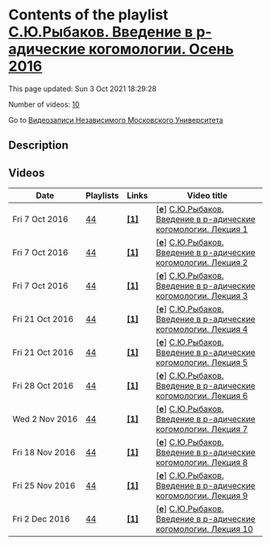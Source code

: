 # Contents of the playlist [С.Ю.Рыбаков. Введение в p-адические когомологии. Осень 2016](https://www.youtube.com/playlist?list=PLp9ABVh6_x4HdZ4u3LQdu66Ffz0QMbyQn)

This page updated: Sun 3 Oct 2021 18:29:28

Number of videos: [10](#videos)

Go to [Видеозаписи Независимого Московского Университета](../README.md)

## Description



## Videos

|Date|Playlists|Links|Video title|
|---|---|---|---|
| Fri&nbsp;7&nbsp;Oct&nbsp;2016 | [44](../playlists/44 "С.Ю.Рыбаков. Введение в p-адические когомологии. Осень 2016") | [**[1]**](http://ium.mccme.ru/f16/f16-rybakov-program_rus.pdf) | [[**e**](https://studio.youtube.com/video/heNPQ9EE8EI/edit "Edit")] [С.Ю.Рыбаков. Введение в p-адические когомологии. Лекция 1](https://www.youtube.com/watch?v=heNPQ9EE8EI&list=PLp9ABVh6_x4HdZ4u3LQdu66Ffz0QMbyQn "Курс НМУ, рекомендованный для 4-5-го курса.&#013;19 сентября 2016 г. 19:20, НМУ 303 (Москва, Большой Власьевский пер., 11)&#013;http://ium.mccme.ru/f16/f16-rybakov-program&#95;rus.pdf") |
| Fri&nbsp;7&nbsp;Oct&nbsp;2016 | [44](../playlists/44 "С.Ю.Рыбаков. Введение в p-адические когомологии. Осень 2016") | [**[1]**](http://ium.mccme.ru/f16/f16-rybakov-program_rus.pdf) | [[**e**](https://studio.youtube.com/video/rDpxpyuXbGE/edit "Edit")] [С.Ю.Рыбаков. Введение в p-адические когомологии. Лекция 2](https://www.youtube.com/watch?v=rDpxpyuXbGE&list=PLp9ABVh6_x4HdZ4u3LQdu66Ffz0QMbyQn "Курс НМУ, рекомендованный для 4-5-го курса.&#013;26 сентября 2016 г. 19:20, НМУ 303 (Москва, Большой Власьевский пер., 11)&#013;http://ium.mccme.ru/f16/f16-rybakov-program&#95;rus.pdf") |
| Fri&nbsp;7&nbsp;Oct&nbsp;2016 | [44](../playlists/44 "С.Ю.Рыбаков. Введение в p-адические когомологии. Осень 2016") | [**[1]**](http://ium.mccme.ru/f16/f16-rybakov-program_rus.pdf) | [[**e**](https://studio.youtube.com/video/npCF-jiF8ZU/edit "Edit")] [С.Ю.Рыбаков. Введение в p-адические когомологии. Лекция 3](https://www.youtube.com/watch?v=npCF-jiF8ZU&list=PLp9ABVh6_x4HdZ4u3LQdu66Ffz0QMbyQn "Курс НМУ, рекомендованный для 4-5-го курса.&#013;3 октября 2016 г. 19:20, НМУ 303 (Москва, Большой Власьевский пер., 11)&#013;http://ium.mccme.ru/f16/f16-rybakov-program&#95;rus.pdf") |
| Fri&nbsp;21&nbsp;Oct&nbsp;2016 | [44](../playlists/44 "С.Ю.Рыбаков. Введение в p-адические когомологии. Осень 2016") | [**[1]**](http://ium.mccme.ru/f16/f16-rybakov-program_rus.pdf) | [[**e**](https://studio.youtube.com/video/TKUf0iaDWQg/edit "Edit")] [С.Ю.Рыбаков. Введение в p-адические когомологии. Лекция 4](https://www.youtube.com/watch?v=TKUf0iaDWQg&list=PLp9ABVh6_x4HdZ4u3LQdu66Ffz0QMbyQn "Курс НМУ, рекомендованный для 4-5-го курса.&#013;10 октября 2016 г. 19:20, НМУ 303 (Москва, Большой Власьевский пер., 11)&#013;http://ium.mccme.ru/f16/f16-rybakov-program&#95;rus.pdf") |
| Fri&nbsp;21&nbsp;Oct&nbsp;2016 | [44](../playlists/44 "С.Ю.Рыбаков. Введение в p-адические когомологии. Осень 2016") | [**[1]**](http://ium.mccme.ru/f16/f16-rybakov-program_rus.pdf) | [[**e**](https://studio.youtube.com/video/5GqJkdn0S1k/edit "Edit")] [С.Ю.Рыбаков. Введение в p-адические когомологии. Лекция 5](https://www.youtube.com/watch?v=5GqJkdn0S1k&list=PLp9ABVh6_x4HdZ4u3LQdu66Ffz0QMbyQn "Курс НМУ, рекомендованный для 4-5-го курса.&#013;17 октября 2016 г. 19:20, НМУ 303 (Москва, Большой Власьевский пер., 11)&#013;http://ium.mccme.ru/f16/f16-rybakov-program&#95;rus.pdf") |
| Fri&nbsp;28&nbsp;Oct&nbsp;2016 | [44](../playlists/44 "С.Ю.Рыбаков. Введение в p-адические когомологии. Осень 2016") | [**[1]**](http://ium.mccme.ru/f16/f16-rybakov-program_rus.pdf) | [[**e**](https://studio.youtube.com/video/8SygJtuINtU/edit "Edit")] [С.Ю.Рыбаков. Введение в p-адические когомологии. Лекция 6](https://www.youtube.com/watch?v=8SygJtuINtU&list=PLp9ABVh6_x4HdZ4u3LQdu66Ffz0QMbyQn "Курс НМУ, рекомендованный для 4-5-го курса.&#013;24 октября 2016 г. 19:20, НМУ 303 (Москва, Большой Власьевский пер., 11)&#013;http://ium.mccme.ru/f16/f16-rybakov-program&#95;rus.pdf") |
| Wed&nbsp;2&nbsp;Nov&nbsp;2016 | [44](../playlists/44 "С.Ю.Рыбаков. Введение в p-адические когомологии. Осень 2016") | [**[1]**](http://ium.mccme.ru/f16/f16-rybakov-program_rus.pdf) | [[**e**](https://studio.youtube.com/video/J2mix2nUlqI/edit "Edit")] [С.Ю.Рыбаков. Введение в p-адические когомологии. Лекция 7](https://www.youtube.com/watch?v=J2mix2nUlqI&list=PLp9ABVh6_x4HdZ4u3LQdu66Ffz0QMbyQn "Курс НМУ, рекомендованный для 4-5-го курса.&#013;31 октября 2016 г. 19:20, НМУ 303 (Москва, Большой Власьевский пер., 11)&#013;http://ium.mccme.ru/f16/f16-rybakov-program&#95;rus.pdf") |
| Fri&nbsp;18&nbsp;Nov&nbsp;2016 | [44](../playlists/44 "С.Ю.Рыбаков. Введение в p-адические когомологии. Осень 2016") | [**[1]**](http://ium.mccme.ru/f16/f16-rybakov-program_rus.pdf) | [[**e**](https://studio.youtube.com/video/Lbg32iVpGcs/edit "Edit")] [С.Ю.Рыбаков. Введение в p-адические когомологии. Лекция 8](https://www.youtube.com/watch?v=Lbg32iVpGcs&list=PLp9ABVh6_x4HdZ4u3LQdu66Ffz0QMbyQn "Курс НМУ, рекомендованный для 4-5-го курса.&#013;14 ноября 2016 г. 19:20, НМУ 303 (Москва, Большой Власьевский пер., 11)&#013;http://ium.mccme.ru/f16/f16-rybakov-program&#95;rus.pdf") |
| Fri&nbsp;25&nbsp;Nov&nbsp;2016 | [44](../playlists/44 "С.Ю.Рыбаков. Введение в p-адические когомологии. Осень 2016") | [**[1]**](http://ium.mccme.ru/f16/f16-rybakov-program_rus.pdf) | [[**e**](https://studio.youtube.com/video/H4B5TCr60t0/edit "Edit")] [С.Ю.Рыбаков. Введение в p-адические когомологии. Лекция 9](https://www.youtube.com/watch?v=H4B5TCr60t0&list=PLp9ABVh6_x4HdZ4u3LQdu66Ffz0QMbyQn "Курс НМУ, рекомендованный для 4-5-го курса.&#013;21 ноября 2016 г. 19:20, НМУ 303 (Москва, Большой Власьевский пер., 11)&#013;http://ium.mccme.ru/f16/f16-rybakov-program&#95;rus.pdf") |
| Fri&nbsp;2&nbsp;Dec&nbsp;2016 | [44](../playlists/44 "С.Ю.Рыбаков. Введение в p-адические когомологии. Осень 2016") | [**[1]**](http://ium.mccme.ru/f16/f16-rybakov-program_rus.pdf) | [[**e**](https://studio.youtube.com/video/NvoSdDphcHo/edit "Edit")] [С.Ю.Рыбаков. Введение в p-адические когомологии. Лекция 10](https://www.youtube.com/watch?v=NvoSdDphcHo&list=PLp9ABVh6_x4HdZ4u3LQdu66Ffz0QMbyQn "Курс НМУ, рекомендованный для 4-5-го курса.&#013;28 ноября 2016 г. 19:20, НМУ 303 (Москва, Большой Власьевский пер., 11)&#013;http://ium.mccme.ru/f16/f16-rybakov-program&#95;rus.pdf") |
